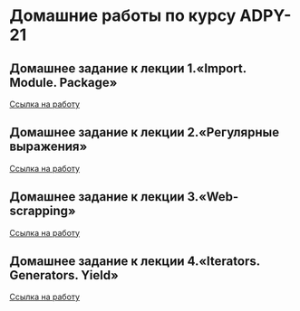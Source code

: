# Домашние работы по курсу ADPY-21

## Домашнее задание к лекции 1.«Import. Module. Package»

[Ссылка на работу](adpy-21-hw01/)

## Домашнее задание к лекции 2.«Регулярные выражения»

[Ссылка на работу](adpy-21-hw02/)

## Домашнее задание к лекции 3.«Web-scrapping»

[Ссылка на работу](adpy-21-hw03/main.py)

## Домашнее задание к лекции 4.«Iterators. Generators. Yield»

[Ссылка на работу](adpy-21-hw04/)

